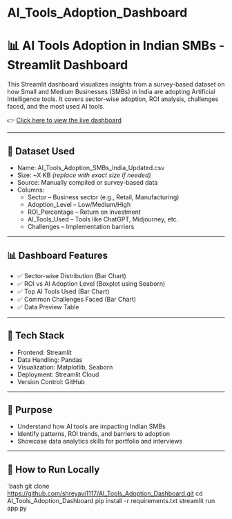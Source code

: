 # AI_Tools_Adoption_Dashboard
# 📊 AI Tools Adoption in Indian SMBs - Streamlit Dashboard

This Streamlit dashboard visualizes insights from a survey-based dataset on how Small and Medium Businesses (SMBs) in India are adopting Artificial Intelligence tools. It covers sector-wise adoption, ROI analysis, challenges faced, and the most used AI tools.

👉 [Click here to view the live dashboard](https://5wyj5kjvs3ymjgqzc9app5i.streamlit.app/)

---

## 📁 Dataset Used

- Name: AI_Tools_Adoption_SMBs_India_Updated.csv  
- Size: ~X KB *(replace with exact size if needed)*  
- Source: Manually compiled or survey-based data  
- Columns:
  - Sector – Business sector (e.g., Retail, Manufacturing)
  - Adoption_Level – Low/Medium/High
  - ROI_Percentage – Return on investment
  - AI_Tools_Used – Tools like ChatGPT, Midjourney, etc.
  - Challenges – Implementation barriers

---

## 📊 Dashboard Features

- ✅ Sector-wise Distribution (Bar Chart)  
- ✅ ROI vs AI Adoption Level (Boxplot using Seaborn)  
- ✅ Top AI Tools Used (Bar Chart)  
- ✅ Common Challenges Faced (Bar Chart)  
- ✅ Data Preview Table

---

## 🚀 Tech Stack

- Frontend: Streamlit
- Data Handling: Pandas
- Visualization: Matplotlib, Seaborn
- Deployment: Streamlit Cloud  
- Version Control: GitHub

---

## 🧠 Purpose

- Understand how AI tools are impacting Indian SMBs  
- Identify patterns, ROI trends, and barriers to adoption  
- Showcase data analytics skills for portfolio and interviews

---

## 📌 How to Run Locally

`bash
git clone https://github.com/shreyavi1117/AI_Tools_Adoption_Dashboard.git
cd AI_Tools_Adoption_Dashboard
pip install -r requirements.txt
streamlit run app.py



